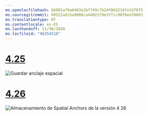 ```yaml
---
ms.openlocfilehash: b6881a79a0463e2bff49c7b24f865234fe1d78f5
ms.sourcegitcommit: 09522ab15a9008ca4d022f9e37fcc98f6eaf6093
ms.translationtype: HT
ms.contentlocale: es-ES
ms.lasthandoff: 11/30/2020
ms.locfileid: "96354510"
---
```

# <a name="425"></a>[4.25](#tab/425)

![Guardar anclaje espacial](../images/unreal-spatialanchors-save.PNG)

# <a name="426"></a>[4.26](#tab/426)

![Almacenamiento de Spatial Anchors de la versión 4 26](../images/local-spatial-anchors-img-02.png)